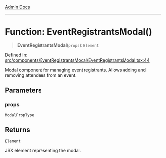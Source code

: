 [Admin Docs](/)

***

# Function: EventRegistrantsModal()

> **EventRegistrantsModal**(`props`): `Element`

Defined in: [src/components/EventRegistrantsModal/EventRegistrantsModal.tsx:44](https://github.com/Aad1tya27/talawa-admin/blob/dd4a08e622d0fa38bcf9758a530e8cdf917dbac8/src/components/EventRegistrantsModal/EventRegistrantsModal.tsx#L44)

Modal component for managing event registrants.
Allows adding and removing attendees from an event.

## Parameters

### props

`ModalPropType`

## Returns

`Element`

JSX element representing the modal.
